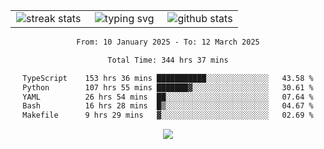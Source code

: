 <div align="center">
  <table style="border: none;" border="0" cellspacing="0" cellpadding="0">
    <tr>
      <td align="center" width="33%">
        <img src="https://github-readme-streak-stats.herokuapp.com/?user=kurtismassey&theme=tokyonight&hide_border=true" alt="streak stats" />
      </td>
      <td align="center" width="33%">
        <img src="https://readme-typing-svg.herokuapp.com/?font=Fira+Code&weight=600&size=15&duration=4000&pause=1000&color=00FF00&center=true&vCenter=true&random=false&width=150&lines=Hey%2C+I%27m+Kurtis!" alt="typing svg" />
      </td>
      <td align="center" width="33%">
        <img src="https://github-readme-stats.vercel.app/api?username=kurtismassey&show_icons=true&theme=tokyonight&hide_title=true" alt="github stats" />
      </td>
    </tr>
  </table>
</div>
<div align="center">

<!--START_SECTION:waka-->

```txt
From: 10 January 2025 - To: 12 March 2025

Total Time: 344 hrs 37 mins

TypeScript    153 hrs 36 mins ███████████░░░░░░░░░░░░░░   43.58 %
Python        107 hrs 55 mins ███████▓░░░░░░░░░░░░░░░░░   30.61 %
YAML          26 hrs 54 mins  ██░░░░░░░░░░░░░░░░░░░░░░░   07.64 %
Bash          16 hrs 28 mins  █▒░░░░░░░░░░░░░░░░░░░░░░░   04.67 %
Makefile      9 hrs 29 mins   ▓░░░░░░░░░░░░░░░░░░░░░░░░   02.69 %
```

<!--END_SECTION:waka-->

  <img src="https://github-readme-activity-graph.vercel.app/graph?username=kurtismassey&theme=tokyo-night&hide_border=true&custom_title=Contribution%20Graph" />

</div>